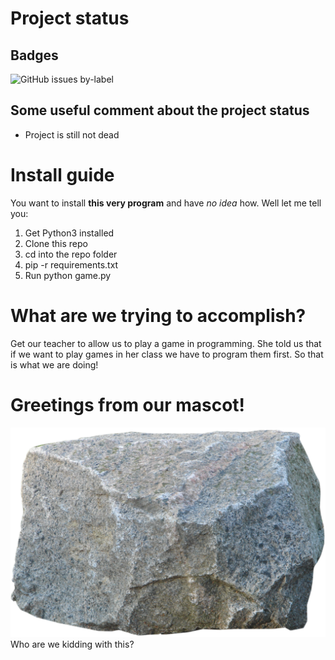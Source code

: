 # Project status
## Badges
![GitHub issues by-label](https://img.shields.io/github/issues-raw/satcom886/python_stuff/pyparosci.svg)
## Some useful comment about the project status
 * Project is still not dead

# Install guide
You want to install **this very program** and have *no idea* how. Well let me tell you:

1. Get Python3 installed
1. Clone this repo
1. cd into the repo folder
1. pip -r requirements.txt
1. Run python game.py

# What are we trying to accomplish?
Get our teacher to allow us to play a game in programming.
She told us that if we want to play games in her class we have to program them first.
So that is what we are doing!

# Greetings from our mascot!
![Our mascot](Resources/rock0.png)
Who are we kidding with this?
